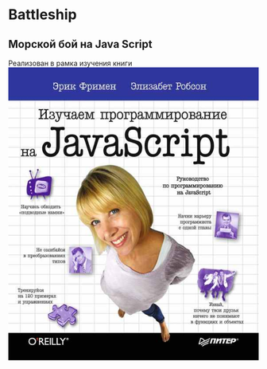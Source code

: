 # Battleship

## Морской бой на Java Script

Реализован в рамка изучения книги 
![Книга](https://github.com/ricomen/Battleship/blob/master/img/book.jpg)
